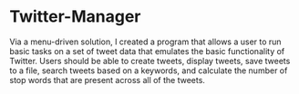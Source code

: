 # Twitter-Manager
Via a menu-driven solution, I created a program that allows a user to run basic tasks on a set of tweet data that
emulates the basic functionality of Twitter. Users should be able to create tweets, display tweets, save tweets to a file, search tweets
based on a keywords, and calculate the number of stop words that are present across all of the tweets.
